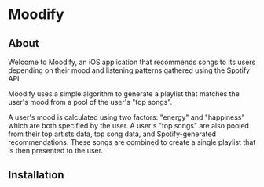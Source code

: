 # Moodify
## About

Welcome to Moodify, an iOS application that recommends songs to its users depending on their mood and listening patterns gathered using the Spotify API.

Moodify uses a simple algorithm to generate a playlist that matches the user's mood from a pool of the user's "top songs". 

A user's mood is calculated using two factors: "energy" and "happiness" which are both specified by the user. A user's "top songs" are also pooled from their top artists data, top song data, and Spotify-generated recommendations. These songs are combined to create a single playlist that is then presented to the user.

## Installation


<!--stackedit_data:
eyJoaXN0b3J5IjpbMTA0NzUxOTY4NF19
-->
